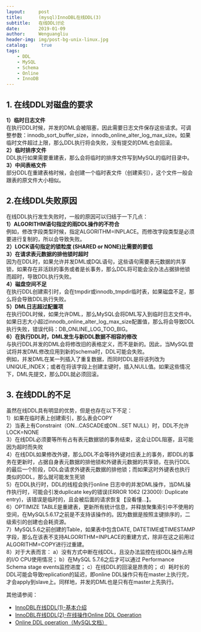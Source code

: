 ```yaml
---
layout:     post
title:      (mysql)InnoDBL在线DDL(3)
subtitle:   在线DDL讨论
date:       2019-01-09
author:     Wenguangliu
header-img: img/post-bg-unix-linux.jpg
catalog: 	 true
tags:
    - DDL
    - MySQL
    - Schema
    - Online
    - InnoDB
---
```



## 1. 在线DDL对磁盘的要求
**1）临时日志文件**   
在执行DDL时候，并发的DML会被阻塞，因此需要日志文件保存这些请求。可调整参数：innodb_sort_buffer_size，innodb_online_alter_log_max_size。如果临时文件超过上限，那么DDL执行将会失败，没有提交的DML也会回滚。     
**2）临时排序文件**   
DDL执行如果需要重建表，那么会将临时的排序文件写到MySQL的临时目录中。
**3）中间表格文件**   
部分DDL在重建表格时候，会创建一个临时表文件（创建索引），这个文件一般会跟表的原文件大小相似。

## 2.在线DDL失败原因   
在线DDL执行发生失败时，一般的原因可以归结于一下几点：     
**1）ALGORITHM语句指定的雨DDL操作的不符合**       
例如，修改字段类型时候，指定ALGORITHM=INPLACE。而修改字段类型是必须要进行复制的，所以会导致失败。      
**2）LOCK语句指定的锁粒度 (SHARED or NONE)比需要的要低**      
**3）在请求表元数据的排他锁时超时**      
因为在DDL时，如果允许并发DML或DQL语句，这些语句需要表元数据的共享锁，如果存在非活跃的事务或者是长事务，那么DDL将可能会没办法占据排他锁而超时，导致DDL执行失败。      
**4）磁盘空间不足**      
在执行DDL创建索引时，会在tmpdir或innodb_tmpdir临时表，如果磁盘不足，那么将会导致DDL执行失败。    
**5）DML日志超过配置项**    
在执行DDL时候，如果允许DML，那么MySQL会将DML写入到临时日志文件中。如果日志大小超过innodb_online_alter_log_max_size配置值，那么将会导致DDL执行失败，错误代码：DB_ONLINE_LOG_TOO_BIG。     
**6）在执行DDL时，DML发生与新DDL数据不相容的修改**     
与执行DDL并发的DML会将修改旧的表格定义，而不是新的。因此，当MySQL尝试将并发DML修改应用到新的schema时，DDL可能会失败。    
例如，并发DML在某一列插入了重复数据，而同时DDL是将该列改为UNIQUE_INDEX；或者在将该字段上创建主键时，插入NULL值。如果这些情况下，DML先提交，那么DDL就必须回滚。    

## 3. 在线DDL的不足   
虽然在线DDL具有明显的优势，但是也存在以下不足：    
1）如果在临时表上创建索引，那么表会COPY    
2）当表上有Constraint（ON...CASCADE或ON...SET NULL）时，DDL不允许LOCK=NONE    
3）在线DDL必须要等所有占有表元数据锁的事务结束，这会让DDL阻塞，且可能因为超时而失败   
4）在线DDL如果修改外键，那么DDL不会等待外键对应表上的事务，即DDL的事务在更新时，占据自身表元数据的排他锁和外键表元数据的共享锁，在执行DDL的最后一个阶段，DDL会请求外键表元数据的排他锁；而如果这时外键表也执行类似的DDL，那么就可能发生死锁    
5）在DDL执行时，DDL的线程会执行online 日志中的并发DML操作，当DML操作执行时，可能会引发duplicate key的错误(ERROR 1062 (23000): Duplicate entry)，该错误是临时的，且会被后面的请求恢复【没看懂...】。   
6）OPTIMIZE TABLE是重建表，更新所有统计信息，并释放聚集索引中不使用的空间，在MySQL5.6.17之前是不支持该操作的。因为数据是按照主键排序的，二级索引的创建也会耗资源。   
7）MySQL5.6之前创建的Table，如果表中包含DATE, DATETIME或TIMESTAMP字段，那么在该表不支持ALGORITHM=INPLACE的重建方式，除非在这之前用过ALGORITHM=COPY进行过重建。    
8）对于大表而言：
 a）没有方式中断在线DDL，且没办法监控在线DDL操作占用的I/O CPU使用情况；
 b）在MySQL 5.7.6之后才可以通过 Performance Schema stage events监控进度；
 c）在线DDL的回滚是昂贵的；
 d）耗时长的DDL可能会导致replication的延迟，即online DDL操作只有在master上执行完，才会apply到slave上。同样地，并发的DML也是只有在master上先执行。


其他请参阅：   
- [InnoDBL在线DDL(1)-基本介绍](https://wenguang-liu.github.io/2019/01/07/InnoDBL在线DDL-1)    
- [InnoDBL在线DDL(2)-在线操作Online DDL Operation](https://wenguang-liu.github.io/2019/01/08/InnoDBL在线DDL-2)    
- [Online DDL operation（MySQL文档）](https://dev.mysql.com/doc/refman/5.6/en/innodb-online-ddl.html)  


